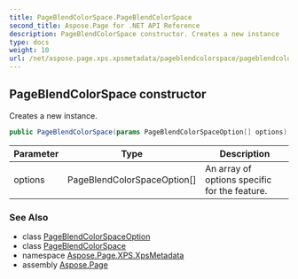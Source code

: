 ```yaml
---
title: PageBlendColorSpace.PageBlendColorSpace
second_title: Aspose.Page for .NET API Reference
description: PageBlendColorSpace constructor. Creates a new instance
type: docs
weight: 10
url: /net/aspose.page.xps.xpsmetadata/pageblendcolorspace/pageblendcolorspace/
---
```

## PageBlendColorSpace constructor

Creates a new instance.

```csharp
public PageBlendColorSpace(params PageBlendColorSpaceOption[] options)
```

| Parameter | Type | Description |
| --- | --- | --- |
| options | PageBlendColorSpaceOption[] | An array of options specific for the feature. |

### See Also

* class [PageBlendColorSpaceOption](../../pageblendcolorspace.pageblendcolorspaceoption/)
* class [PageBlendColorSpace](../)
* namespace [Aspose.Page.XPS.XpsMetadata](../../pageblendcolorspace/)
* assembly [Aspose.Page](../../../)



